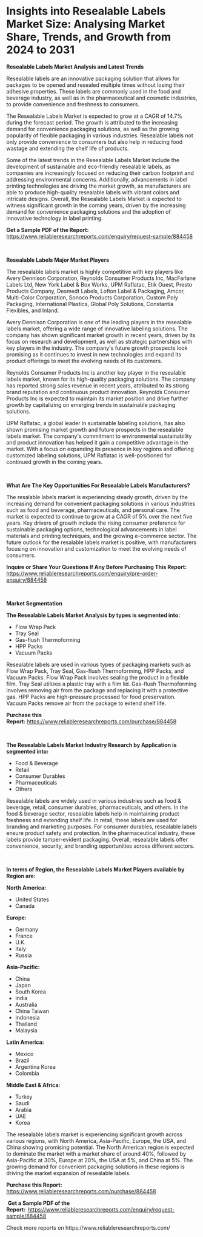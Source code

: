 <p><h1>Insights into Resealable Labels Market Size: Analysing Market Share, Trends, and Growth from 2024 to 2031</h1></p><p><strong>Resealable Labels Market Analysis and Latest Trends</strong></p>
<p><p>Resealable labels are an innovative packaging solution that allows for packages to be opened and resealed multiple times without losing their adhesive properties. These labels are commonly used in the food and beverage industry, as well as in the pharmaceutical and cosmetic industries, to provide convenience and freshness to consumers.</p><p>The Resealable Labels Market is expected to grow at a CAGR of 14.7% during the forecast period. The growth is attributed to the increasing demand for convenience packaging solutions, as well as the growing popularity of flexible packaging in various industries. Resealable labels not only provide convenience to consumers but also help in reducing food wastage and extending the shelf life of products.</p><p>Some of the latest trends in the Resealable Labels Market include the development of sustainable and eco-friendly resealable labels, as companies are increasingly focused on reducing their carbon footprint and addressing environmental concerns. Additionally, advancements in label printing technologies are driving the market growth, as manufacturers are able to produce high-quality resealable labels with vibrant colors and intricate designs. Overall, the Resealable Labels Market is expected to witness significant growth in the coming years, driven by the increasing demand for convenience packaging solutions and the adoption of innovative technology in label printing.</p></p>
<p><strong>Get a Sample PDF of the Report:&nbsp;</strong> <a href="https://www.reliableresearchreports.com/enquiry/request-sample/884458">https://www.reliableresearchreports.com/enquiry/request-sample/884458</a></p>
<p>&nbsp;</p>
<p><strong>Resealable Labels Major Market Players</strong></p>
<p><p>The resealable labels market is highly competitive with key players like Avery Dennison Corporation, Reynolds Consumer Products Inc, MacFarlane Labels Ltd, New York Label & Box Works, UPM Raflatac, Etik Ouest, Presto Products Company, Desmedt Labels, Lofton Label & Packaging, Amcor, Multi-Color Corporation, Sonoco Products Corporation, Custom Poly Packaging, International Plastics, Global Poly Solutions, Constantia Flexibles, and Inland.</p><p>Avery Dennison Corporation is one of the leading players in the resealable labels market, offering a wide range of innovative labeling solutions. The company has shown significant market growth in recent years, driven by its focus on research and development, as well as strategic partnerships with key players in the industry. The company's future growth prospects look promising as it continues to invest in new technologies and expand its product offerings to meet the evolving needs of its customers.</p><p>Reynolds Consumer Products Inc is another key player in the resealable labels market, known for its high-quality packaging solutions. The company has reported strong sales revenue in recent years, attributed to its strong brand reputation and continuous product innovation. Reynolds Consumer Products Inc is expected to maintain its market position and drive further growth by capitalizing on emerging trends in sustainable packaging solutions.</p><p>UPM Raflatac, a global leader in sustainable labeling solutions, has also shown promising market growth and future prospects in the resealable labels market. The company's commitment to environmental sustainability and product innovation has helped it gain a competitive advantage in the market. With a focus on expanding its presence in key regions and offering customized labeling solutions, UPM Raflatac is well-positioned for continued growth in the coming years.</p></p>
<p>&nbsp;</p>
<p><strong>What Are The Key Opportunities For Resealable Labels Manufacturers?</strong></p>
<p><p>The resalable labels market is experiencing steady growth, driven by the increasing demand for convenient packaging solutions in various industries such as food and beverage, pharmaceuticals, and personal care. The market is expected to continue to grow at a CAGR of 5% over the next five years. Key drivers of growth include the rising consumer preference for sustainable packaging options, technological advancements in label materials and printing techniques, and the growing e-commerce sector. The future outlook for the resalable labels market is positive, with manufacturers focusing on innovation and customization to meet the evolving needs of consumers.</p></p>
<p><strong>Inquire or Share Your Questions If Any Before Purchasing This Report:</strong> <a href="https://www.reliableresearchreports.com/enquiry/pre-order-enquiry/884458">https://www.reliableresearchreports.com/enquiry/pre-order-enquiry/884458</a></p>
<p>&nbsp;</p>
<p><strong>Market Segmentation</strong></p>
<p><strong>The Resealable Labels Market Analysis by types is segmented into:</strong></p>
<p><ul><li>Flow Wrap Pack</li><li>Tray Seal</li><li>Gas-flush Thermoforming</li><li>HPP Packs</li><li>Vacuum Packs</li></ul></p>
<p><p>Resealable labels are used in various types of packaging markets such as Flow Wrap Pack, Tray Seal, Gas-flush Thermoforming, HPP Packs, and Vacuum Packs. Flow Wrap Pack involves sealing the product in a flexible film. Tray Seal utilizes a plastic tray with a film lid. Gas-flush Thermoforming involves removing air from the package and replacing it with a protective gas. HPP Packs are high-pressure processed for food preservation. Vacuum Packs remove air from the package to extend shelf life.</p></p>
<p><strong>Purchase this Report:&nbsp;</strong><a href="https://www.reliableresearchreports.com/purchase/884458">https://www.reliableresearchreports.com/purchase/884458</a></p>
<p>&nbsp;</p>
<p><strong>The Resealable Labels Market Industry Research by Application is segmented into:</strong></p>
<p><ul><li>Food & Beverage</li><li>Retail</li><li>Consumer Durables</li><li>Pharmaceuticals</li><li>Others</li></ul></p>
<p><p>Resealable labels are widely used in various industries such as food & beverage, retail, consumer durables, pharmaceuticals, and others. In the food & beverage sector, resealable labels help in maintaining product freshness and extending shelf life. In retail, these labels are used for branding and marketing purposes. For consumer durables, resealable labels ensure product safety and protection. In the pharmaceutical industry, these labels provide tamper-evident packaging. Overall, resealable labels offer convenience, security, and branding opportunities across different sectors.</p></p>
<p>&nbsp;</p>
<p><strong>In terms of Region, the Resealable Labels Market Players available by Region are:</strong></p>
<p>
    <p> <strong> North America: </strong>
        <ul>
            <li>United States</li>
            <li>Canada</li>
        </ul>
        </p> 
    <p> <strong> Europe: </strong>
        <ul>
            <li>Germany</li>
            <li>France</li>
            <li>U.K.</li>
            <li>Italy</li>
            <li>Russia</li>
        </ul>
        </p> 
    <p> <strong> Asia-Pacific: </strong>
        <ul>
            <li>China</li>
            <li>Japan</li>
            <li>South Korea</li>
            <li>India</li>
            <li>Australia</li>
            <li>China Taiwan</li>
            <li>Indonesia</li>
            <li>Thailand</li>
            <li>Malaysia</li>
        </ul>
        </p> 
    <p> <strong> Latin America: </strong>
        <ul>
            <li>Mexico</li>
            <li>Brazil</li>
            <li>Argentina Korea</li>
            <li>Colombia</li>
        </ul>
        </p> 
    <p> <strong> Middle East & Africa: </strong>
        <ul>
            <li>Turkey</li>
            <li>Saudi</li>
            <li>Arabia</li>
            <li>UAE</li>
            <li>Korea</li>
        </ul>
    </p>
    </p>
<p><p>The resealable labels market is experiencing significant growth across various regions, with North America, Asia-Pacific, Europe, the USA, and China showing promising potential. The North American region is expected to dominate the market with a market share of around 40%, followed by Asia-Pacific at 30%, Europe at 20%, the USA at 5%, and China at 5%. The growing demand for convenient packaging solutions in these regions is driving the market expansion of resealable labels.</p></p>
<p><strong>Purchase this Report: </strong><a href="https://www.reliableresearchreports.com/purchase/884458">https://www.reliableresearchreports.com/purchase/884458</a></p>
<p>&nbsp;<strong>Get a Sample PDF of the Report:&nbsp;&nbsp;</strong><a href="https://www.reliableresearchreports.com/enquiry/request-sample/884458">https://www.reliableresearchreports.com/enquiry/request-sample/884458</a></p>
<p><strong></strong></p>
<p>Check more reports on https://www.reliableresearchreports.com/</p>